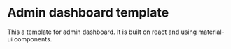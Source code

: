 # Admin dashboard template

This a template for admin dashboard. It is built on react and using material-ui components.